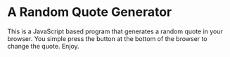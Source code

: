 # A Random Quote Generator
This is a JavaScript based program that generates a random quote in your browser. You simple press the button at the bottom of the browser to change the quote. Enjoy.

